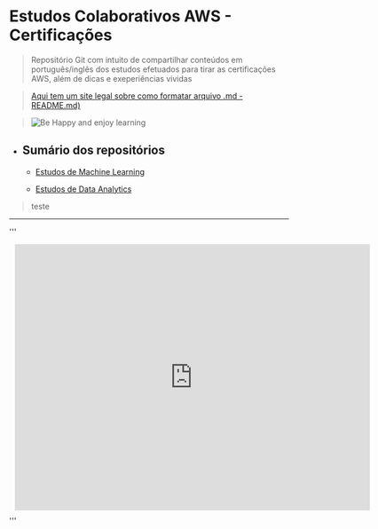 <h1>Estudos Colaborativos AWS - Certificações</h1>

>Repositório Git com intuito de compartilhar conteúdos em português/inglês dos estudos efetuados para tirar as certificações AWS, além de dicas e exeperiências vividas

>[Aqui tem um site legal sobre como formatar arquivo .md - README.md)](https://www.markdownguide.org/basic-syntax/)


>![Be Happy and enjoy learning](https://d33wubrfki0l68.cloudfront.net/e7ed9fe4bafe46e275c807d63591f85f9ab246ba/e2d28/assets/images/tux.png)

- <h2>Sumário dos repositórios </h2>

    - [Estudos de Machine Learning](https://github.com/viaconsulting/via-university/tree/master/Machine%20Learning%20Study#machine-learning---aws-certificate-study-)

    - [Estudos de Data Analytics](https://github.com/viaconsulting/via-university/tree/master/Data%20Analytics%20Study#data-analytics---aws-certificate-study-)


>teste

---

'''<div style="width: 640px; height: 480px; margin: 10px; position: relative;"><iframe allowfullscreen frameborder="0" style="width:640px; height:480px" src="https://app.lucidchart.com/documents/embeddedchart/75de6d0f-3f3d-4f08-b236-2ba94c86acea" id="gOw_zClUbzdk"></iframe></div>'''